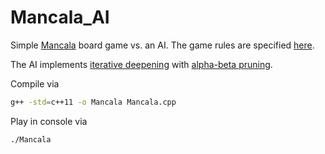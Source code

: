 # Mancala_AI
Simple [Mancala](https://en.wikipedia.org/wiki/Mancala) board game vs. an AI. The game rules are specified [here](https://www.hackerrank.com/challenges/mancala6).

The AI implements [iterative deepening](https://en.wikipedia.org/wiki/Iterative_deepening_depth-first_search) with [alpha-beta pruning](https://en.wikipedia.org/wiki/Alpha%E2%80%93beta_pruning). 

Compile via 
```bash
g++ -std=c++11 -o Mancala Mancala.cpp
```

Play in console via 
```bash
./Mancala
```

